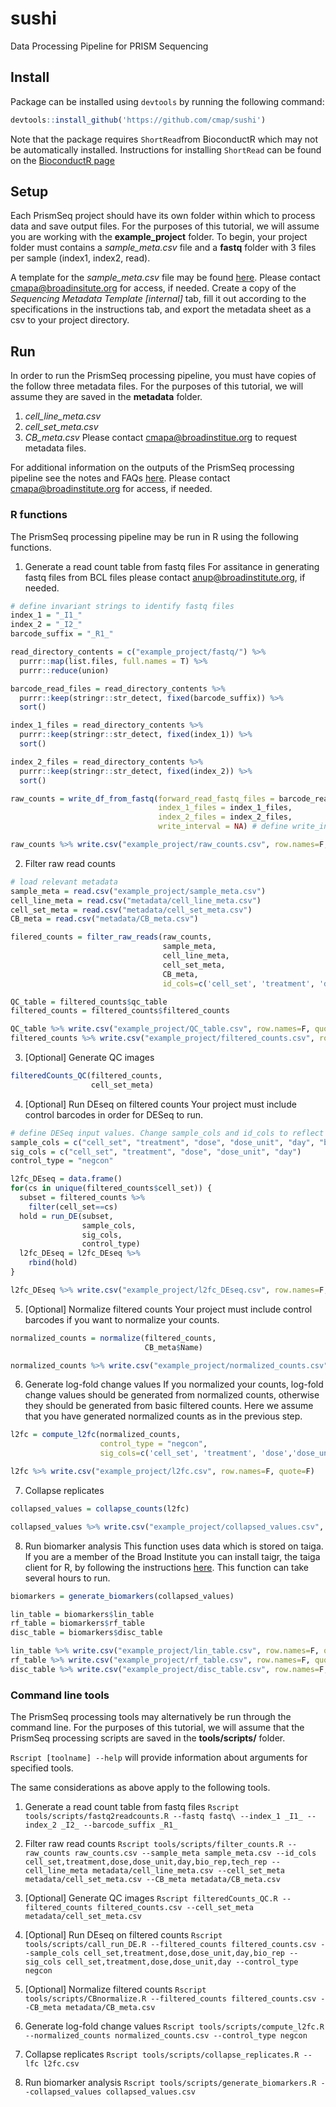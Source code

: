 # sushi
Data Processing Pipeline for PRISM Sequencing

## Install

Package can be installed using `devtools` by running the following command:

```r
devtools::install_github('https://github.com/cmap/sushi')
```

Note that the package requires `ShortRead`from BioconductR which may not be automatically installed. 
Instructions for installing `ShortRead` can be found on the [BioconductR page](https://bioconductor.org/packages/release/bioc/html/ShortRead.html)

## Setup

Each PrismSeq project should have its own folder within which to process data and save output files. For the purposes of this tutorial, we will assume you are working with the __example_project__ folder. To begin, your project folder must contains a _sample_meta.csv_ file and a __fastq__ folder with 3 files per sample (index1, index2, read).

A template for the _sample_meta.csv_ file may be found [here](https://docs.google.com/spreadsheets/d/1t0Avob53rSio4qcxb5QFqnFjRSZC3wnb/edit?usp=sharing&ouid=112283500068607320752&rtpof=true&sd=true). Please contact cmapa@broadinsitute.org for access, if needed. 
Create a copy of the _Sequencing Metadata Template [internal]_ tab, fill it out according to the specifications in the instructions tab, and export the metadata sheet as a csv to your project directory.

## Run
In order to run the PrismSeq processing pipeline, you must have copies of the follow three metadata files. For the purposes of this tutorial, we will assume they are saved in the __metadata__ folder.
1. _cell_line_meta.csv_
2. _cell_set_meta.csv_
3. _CB_meta.csv_
Please contact cmapa@broadinstitue.org to request metadata files.

For additional information on the outputs of the PrismSeq processing pipeline see the notes and FAQs [here](https://docs.google.com/document/d/1sHpkXQzzFu63QbXYc4W3_YmBCqBikQKXmj57yBJFiCw/edit?usp=sharing). Please contact cmapa@broadinstitute.org for access, if needed.

### R functions
The PrismSeq processing pipeline may be run in R using the following functions.

1. Generate a read count table from fastq files
For assitance in generating fastq files from BCL files please contact anup@broadinstitute.org, if needed.

```r
# define invariant strings to identify fastq files
index_1 = "_I1_"
index_2 = "_I2_"
barcode_suffix = "_R1_"

read_directory_contents = c("example_project/fastq/") %>% 
  purrr::map(list.files, full.names = T) %>%
  purrr::reduce(union)

barcode_read_files = read_directory_contents %>%
  purrr::keep(stringr::str_detect, fixed(barcode_suffix)) %>%
  sort()

index_1_files = read_directory_contents %>%
  purrr::keep(stringr::str_detect, fixed(index_1)) %>%
  sort()

index_2_files = read_directory_contents %>%
  purrr::keep(stringr::str_detect, fixed(index_2)) %>%
  sort()

raw_counts = write_df_from_fastq(forward_read_fastq_files = barcode_read_files, 
                                 index_1_files = index_1_files, 
                                 index_2_files = index_2_files,
                                 write_interval = NA) # define write_interval to intermitently write out raw_counts file

raw_counts %>% write.csv("example_project/raw_counts.csv", row.names=F, quote=F)
```

2. Filter raw read counts

```r
# load relevant metadata
sample_meta = read.csv("example_project/sample_meta.csv")
cell_line_meta = read.csv("metadata/cell_line_meta.csv")
cell_set_meta = read.csv("metadata/cell_set_meta.csv") 
CB_meta = read.csv("metadata/CB_meta.csv")

filered_counts = filter_raw_reads(raw_counts, 
                                  sample_meta, 
                                  cell_line_meta, 
                                  cell_set_meta, 
                                  CB_meta, 
                                  id_cols=c('cell_set', 'treatment', 'dose','dose_unit','day','bio_rep','tech_rep')) # change the id_cols parameter to designate which metadata column uniquely define each profile

QC_table = filtered_counts$qc_table
filtered_counts = filtered_counts$filtered_counts

QC_table %>% write.csv("example_project/QC_table.csv", row.names=F, quote=F)
filtered_counts %>% write.csv("example_project/filtered_counts.csv", row.names=F, quote=F)
```

3. [Optional] Generate QC images
```r
filteredCounts_QC(filtered_counts, 
                  cell_set_meta) 
```

4. [Optional] Run DEseq on filtered counts
Your project must include control barcodes in order for DESeq to run.

```r
# define DESeq input values. Change sample_cols and id_cols to reflect which columns uniquely define each sample and signature
sample_cols = c("cell_set", "treatment", "dose", "dose_unit", "day", "bio_rep")
sig_cols = c("cell_set", "treatment", "dose", "dose_unit", "day")
control_type = "negcon"

l2fc_DEseq = data.frame()
for(cs in unique(filtered_counts$cell_set)) {
  subset = filtered_counts %>% 
    filter(cell_set==cs)
  hold = run_DE(subset,
                sample_cols,
                sig_cols,
                control_type)
  l2fc_DEseq = l2fc_DEseq %>% 
    rbind(hold)
}

l2fc_DEseq %>% write.csv("example_project/l2fc_DEseq.csv", row.names=F, quote=F)
```

5. [Optional] Normalize filtered counts
Your project must include control barcodes if you want to normalize your counts.
```r
normalized_counts = normalize(filtered_counts, 
                              CB_meta$Name)

normalized_counts %>% write.csv("example_project/normalized_counts.csv", row.names=F, quote=F)
```

6. Generate log-fold change values
If you normalized your counts, log-fold change values should be generated from normalized counts, otherwise they should be generated from basic filtered counts. Here we assume that you have generated normalized counts as in the previous step.

```r
l2fc = compute_l2fc(normalized_counts,
                    control_type = "negcon",
                    sig_cols=c('cell_set', 'treatment', 'dose','dose_unit','day'))

l2fc %>% write.csv("example_project/l2fc.csv", row.names=F, quote=F)
```

7. Collapse replicates
```r
collapsed_values = collapse_counts(l2fc)

collapsed_values %>% write.csv("example_project/collapsed_values.csv", row.names=F, quote=F)
```

8. Run biomarker analysis
This function uses data which is stored on taiga. If you are a member of the Broad Institute you can install taigr, the taiga client for R, by following the instructions [here](https://github.com/broadinstitute/taigr). 
This function can take several hours to run.

```r
biomarkers = generate_biomarkers(collapsed_values)

lin_table = biomarkers$lin_table
rf_table = biomarkers$rf_table
disc_table = biomarkers$disc_table

lin_table %>% write.csv("example_project/lin_table.csv", row.names=F, quote=F)
rf_table %>% write.csv("example_project/rf_table.csv", row.names=F, quote=F)
disc_table %>% write.csv("example_project/disc_table.csv", row.names=F, quote=F)
```

### Command line tools
The PrismSeq processing tools may alternatively be run through the command line. For the purposes of this tutorial, we will assume that the PrismSeq processing scripts are saved in the __tools/scripts/__ folder.

`Rscript [toolname] --help` will provide information about arguments for specified tools.

The same considerations as above apply to the following tools.

1. Generate a read count table from fastq files
`Rscript tools/scripts/fastq2readcounts.R --fastq fastq\ --index_1 _I1_ --index_2 _I2_ --barcode_suffix _R1_`

2. Filter raw read counts
`Rscript tools/scripts/filter_counts.R --raw_counts raw_counts.csv --sample_meta sample_meta.csv --id_cols cell_set,treatment,dose,dose_unit,day,bio_rep,tech_rep --cell_line_meta metadata/cell_line_meta.csv --cell_set_meta metadata/cell_set_meta.csv --CB_meta metadata/CB_meta.csv`

3. [Optional] Generate QC images
`Rscript filteredCounts_QC.R --filtered_counts filtered_counts.csv --cell_set_meta metadata/cell_set_meta.csv`

4. [Optional] Run DEseq on filtered counts
`Rscript tools/scripts/call_run_DE.R --filtered_counts filtered_counts.csv --sample_cols cell_set,treatment,dose,dose_unit,day,bio_rep --sig_cols cell_set,treatment,dose,dose_unit,day --control_type negcon`

5. [Optional] Normalize filtered counts
`Rscript tools/scripts/CBnormalize.R --filtered_counts filtered_counts.csv --CB_meta metadata/CB_meta.csv`

6. Generate log-fold change values
`Rscript tools/scripts/compute_l2fc.R --normalized_counts normalized_counts.csv --control_type negcon`

7. Collapse replicates
`Rscript tools/scripts/collapse_replicates.R --lfc l2fc.csv`

8. Run biomarker analysis
`Rscript tools/scripts/generate_biomarkers.R --collapsed_values collapsed_values.csv`
